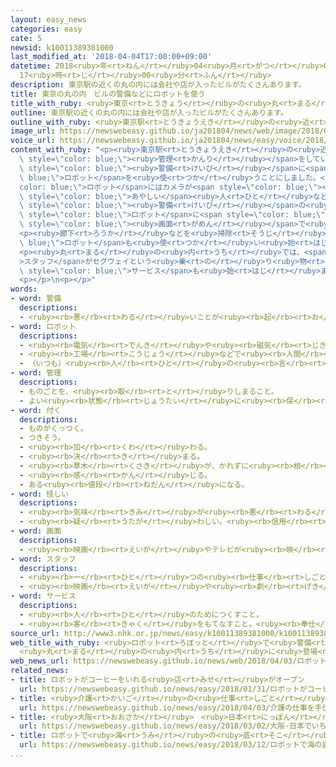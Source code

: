 ```yaml
---
layout: easy_news
categories: easy
cate: 5
newsid: k10011389381000
last_modified_at: '2018-04-04T17:00:00+09:00'
datetime: 2018<ruby>年<rt>ねん</rt></ruby>04<ruby>月<rt>がつ</rt></ruby>04<ruby>日<rt>にち</rt></ruby>
  17<ruby>時<rt>じ</rt></ruby>00<ruby>分<rt>ふん</rt></ruby>
description: 東京駅の近くの丸の内には会社や店が入ったビルがたくさんあります。
title: 東京の丸の内　ビルの警備などにロボットを使う
title_with_ruby: <ruby>東京<rt>とうきょう</rt></ruby>の<ruby>丸<rt>まる</rt></ruby>の<ruby>内<rt>うち</rt></ruby>　ビルの<ruby>警備<rt>けいび</rt></ruby>などにロボットを<ruby>使<rt>つか</rt></ruby>う
outline: 東京駅の近くの丸の内には会社や店が入ったビルがたくさんあります。
outline_with_ruby: <ruby>東京駅<rt>とうきょうえき</rt></ruby>の<ruby>近<rt>ちか</rt></ruby>くの<ruby>丸<rt>まる</rt></ruby>の<ruby>内<rt>うち</rt></ruby>には<ruby>会社<rt>かいしゃ</rt></ruby>や<ruby>店<rt>みせ</rt></ruby>が<ruby>入<rt>はい</rt></ruby>ったビルがたくさんあります。
image_url: https://newswebeasy.github.io/ja201804/news/web/image/2018/04/03/K10011389381_1804031509_1804031516_01_02.jpg
voice_url: https://newswebeasy.github.io/ja201804/news/easy/voice/2018/04/04/k10011389381000.mp4
content_with_ruby: "<p><ruby>東京駅<rt>とうきょうえき</rt></ruby>の<ruby>近<rt>ちか</rt></ruby>くの<ruby>丸<rt>まる</rt></ruby>の<ruby>内<rt>うち</rt></ruby>には<ruby>会社<rt>かいしゃ</rt></ruby>や<ruby>店<rt>みせ</rt></ruby>が<ruby>入<rt>はい</rt></ruby>ったビルがたくさんあります。ビルの<span\
  \ style=\"color: blue;\"><ruby>管理<rt>かんり</rt></ruby></span>をしている<ruby>会社<rt>かいしゃ</rt></ruby>などは４<ruby>月<rt>がつ</rt></ruby>からビルの<span\
  \ style=\"color: blue;\"><ruby>警備<rt>けいび</rt></ruby></span>に<span style=\"color:\
  \ blue;\">ロボット</span>を<ruby>使<rt>つか</rt></ruby>うことにしました。</p>\n<p><span style=\"\
  color: blue;\">ロボット</span>にはカメラが<span style=\"color: blue;\"><ruby>付<rt>つ</rt></ruby>い</span>ていて、<ruby>夜<rt>よる</rt></ruby><span\
  \ style=\"color: blue;\">あやしい</span><ruby>人<rt>ひと</rt></ruby>などを<ruby>見<rt>み</rt></ruby>つけた<ruby>場合<rt>ばあい</rt></ruby>は<span\
  \ style=\"color: blue;\"><ruby>警備<rt>けいび</rt></ruby></span>の<ruby>人<rt>ひと</rt></ruby>がいる<ruby>所<rt>ところ</rt></ruby>に<ruby>知<rt>し</rt></ruby>らせます。<ruby>昼<rt>ひる</rt></ruby>はビルに<ruby>来<rt>き</rt></ruby>た<ruby>人<rt>ひと</rt></ruby>が<span\
  \ style=\"color: blue;\">ロボット</span>に<span style=\"color: blue;\"><ruby>付<rt>つ</rt></ruby>い</span>ている<span\
  \ style=\"color: blue;\"><ruby>画面<rt>がめん</rt></ruby></span>で<ruby>行<rt>い</rt></ruby>きたい<ruby>店<rt>みせ</rt></ruby>などを<ruby>探<rt>さが</rt></ruby>すことができます。</p>\n\
  <p><ruby>廊下<rt>ろうか</rt></ruby>などを<ruby>掃除<rt>そうじ</rt></ruby>する<span style=\"color:\
  \ blue;\">ロボット</span>も<ruby>使<rt>つか</rt></ruby>い<ruby>始<rt>はじ</rt></ruby>める<ruby>予定<rt>よてい</rt></ruby>です。</p>\n\
  <p><ruby>丸<rt>まる</rt></ruby>の<ruby>内<rt>うち</rt></ruby>では、<span style=\"color: blue;\"\
  >スタッフ</span>がセグウェイという<ruby>乗<rt>の</rt></ruby>り<ruby>物<rt>もの</rt></ruby>に<ruby>乗<rt>の</rt></ruby>って、<ruby>来<rt>き</rt></ruby>た<ruby>人<rt>ひと</rt></ruby>に<ruby>道<rt>みち</rt></ruby>の<ruby>案内<rt>あんない</rt></ruby>などをする<span\
  \ style=\"color: blue;\">サービス</span>も<ruby>始<rt>はじ</rt></ruby>まりました。</p>\n<p><ruby>会社<rt>かいしゃ</rt></ruby>は「<ruby>働<rt>はたら</rt></ruby>く<ruby>人<rt>ひと</rt></ruby>が<ruby>足<rt>た</rt></ruby>りなくなっているので、<ruby>新<rt>あたら</rt></ruby>しい<ruby>技術<rt>ぎじゅつ</rt></ruby>をもっと<ruby>使<rt>つか</rt></ruby>っていきたいです」と<ruby>話<rt>はな</rt></ruby>しています。</p>\n\
  <p></p>\n<p></p>"
words:
- word: 警備
  descriptions:
  - <ruby><rb>悪</rb><rt>わる</rt></ruby>いことが<ruby><rb>起</rb><rt>お</rt></ruby>こらないように、<ruby><rb>気</rb><rt>き</rt></ruby>をつけて<ruby><rb>守</rb><rt>まも</rt></ruby>ること。
- word: ロボット
  descriptions:
  - <ruby><rb>電気</rb><rt>でんき</rt></ruby>や<ruby><rb>磁気</rb><rt>じき</rt></ruby>の<ruby><rb>力</rb><rt>ちから</rt></ruby>で<ruby><rb>動</rb><rt>うご</rt></ruby>く<ruby><rb>人形</rb><rt>にんぎょう</rt></ruby>。<ruby><rb>人造</rb><rt>じんぞう</rt></ruby><ruby><rb>人間</rb><rt>にんげん</rt></ruby>。
  - <ruby><rb>工場</rb><rt>こうじょう</rt></ruby>などで<ruby><rb>人間</rb><rt>にんげん</rt></ruby>に<ruby><rb>代</rb><rt>か</rt></ruby>わって、<ruby><rb>作業</rb><rt>さぎょう</rt></ruby>する<ruby><rb>機械</rb><rt>きかい</rt></ruby>。
  - （いつも）<ruby><rb>人</rb><rt>ひと</rt></ruby>の<ruby><rb>言</rb><rt>い</rt></ruby>いなりになって<ruby><rb>動</rb><rt>うご</rt></ruby>く<ruby><rb>人</rb><rt>ひと</rt></ruby>。
- word: 管理
  descriptions:
  - ものごとを、<ruby><rb>取</rb><rt>と</rt></ruby>りしまること。
  - よい<ruby><rb>状態</rb><rt>じょうたい</rt></ruby>に<ruby><rb>保</rb><rt>たも</rt></ruby>つこと。
- word: 付く
  descriptions:
  - ものがくっつく。
  - つきそう。
  - <ruby><rb>加</rb><rt>くわ</rt></ruby>わる。
  - <ruby><rb>決</rb><rt>き</rt></ruby>まる。
  - <ruby><rb>草木</rb><rt>くさき</rt></ruby>が、かれずに<ruby><rb>根</rb><rt>ね</rt></ruby>をおろす。
  - <ruby><rb>感</rb><rt>かん</rt></ruby>じる。
  - ある<ruby><rb>値段</rb><rt>ねだん</rt></ruby>になる。
- word: 怪しい
  descriptions:
  - <ruby><rb>気味</rb><rt>きみ</rt></ruby>が<ruby><rb>悪</rb><rt>わる</rt></ruby>い。へんなようすだ。
  - <ruby><rb>疑</rb><rt>うたが</rt></ruby>わしい。<ruby><rb>信用</rb><rt>しんよう</rt></ruby>できない。
- word: 画面
  descriptions:
  - <ruby><rb>映画</rb><rt>えいが</rt></ruby>やテレビが<ruby><rb>映</rb><rt>うつ</rt></ruby>っている<ruby><rb>部分</rb><rt>ぶぶん</rt></ruby>。
- word: スタッフ
  descriptions:
  - <ruby><rb>一</rb><rt>ひと</rt></ruby>つの<ruby><rb>仕事</rb><rt>しごと</rt></ruby>のために、それぞれの<ruby><rb>役割</rb><rt>やくわり</rt></ruby>を<ruby><rb>受</rb><rt>う</rt></ruby>け<ruby><rb>持</rb><rt>も</rt></ruby>って<ruby><rb>働</rb><rt>はたら</rt></ruby>く<ruby><rb>人</rb><rt>ひと</rt></ruby>たち。
  - <ruby><rb>映画</rb><rt>えいが</rt></ruby>や<ruby><rb>劇</rb><rt>げき</rt></ruby>、テレビなどで、<ruby><rb>出演者</rb><rt>しゅつえんしゃ</rt></ruby><ruby><rb>以外</rb><rt>いがい</rt></ruby>の<ruby><rb>仕事</rb><rt>しごと</rt></ruby>をする<ruby><rb>係</rb><rt>かかり</rt></ruby>。<ruby><rb>監督</rb><rt>かんとく</rt></ruby>・カメラマン・<ruby><rb>道具係</rb><rt>どうぐがかり</rt></ruby>など。
- word: サービス
  descriptions:
  - <ruby><rb>人</rb><rt>ひと</rt></ruby>のためにつくすこと。
  - <ruby><rb>客</rb><rt>きゃく</rt></ruby>をもてなすこと。<ruby><rb>奉仕</rb><rt>ほうし</rt></ruby>。
source_url: http://www3.nhk.or.jp/news/easy/k10011389381000/k10011389381000.html
web_title_with_ruby: <ruby>ロボット<rt>ろぼっと</rt></ruby>で<ruby>警備<rt>けいび</rt></ruby>や<ruby>道案内<rt>みちあんない</rt></ruby>
  <ruby>丸<rt>まる</rt></ruby>の<ruby>内<rt>うち</rt></ruby>に<ruby>登場<rt>とうじょう</rt></ruby>
web_news_url: https://newswebeasy.github.io/news/web/2018/04/03/ロボットで警備や道案内-丸の内に登場
related_news:
- title: ロボットがコーヒーをいれる<ruby>店<rt>みせ</rt></ruby>がオープン
  url: https://newswebeasy.github.io/news/easy/2018/01/31/ロボットがコーヒーをいれる店がオープン
- title: <ruby>介護<rt>かいご</rt></ruby>の<ruby>仕事<rt>しごと</rt></ruby>を<ruby>手伝<rt>てつだ</rt></ruby>うロボットを<ruby>作<rt>つく</rt></ruby>ろう
  url: https://newswebeasy.github.io/news/easy/2018/04/03/介護の仕事を手伝うロボットを作ろう
- title: <ruby>大阪<rt>おおさか</rt></ruby>　<ruby>日本<rt>にっぽん</rt></ruby>でいちばん<ruby>高<rt>たか</rt></ruby>いビルの<ruby>屋上<rt>おくじょう</rt></ruby>を<ruby>歩<rt>ある</rt></ruby>くアトラクション
  url: https://newswebeasy.github.io/news/easy/2018/03/02/大阪-日本でいちばん高いビルの屋上を歩くアトラクション
- title: ロボットで<ruby>海<rt>うみ</rt></ruby>の<ruby>底<rt>そこ</rt></ruby>を<ruby>調<rt>しら</rt></ruby>べるレース　<ruby>日本<rt>にっぽん</rt></ruby>が<ruby>決勝<rt>けっしょう</rt></ruby>に<ruby>進<rt>すす</rt></ruby>む
  url: https://newswebeasy.github.io/news/easy/2018/03/12/ロボットで海の底を調べるレース-日本が決勝に進む
...
```

